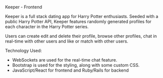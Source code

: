 Keeper - Frontend

Keeper is a full stack dating app for Harry Potter enthusiasts. Seeded with a public Harry Potter API, 
Keeper features randomly generated profiles for each character in the Harry Potter series.

Users can create edit and delete their profile, browse other profiles, chat in real-time with other users 
and like or match with other users.


Technology Used:
- WebSockets are used for the real-time chat feature.
- Bootstrap is used for the styling, along with some custom CSS.
- JavaScript/React for frontend and Ruby/Rails for backend
